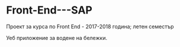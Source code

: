 # Front-End---SAP

Проект за курса по Front End - 2017-2018 година; летен семестър

Уеб приложение за водене на бележки.
